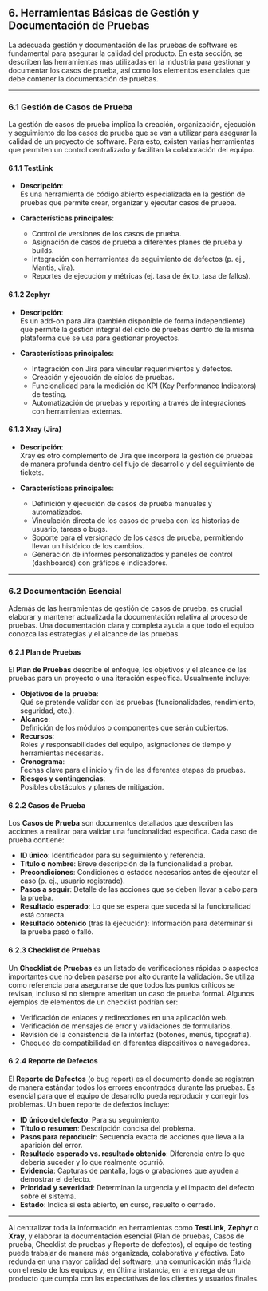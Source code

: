 ## 6. Herramientas Básicas de Gestión y Documentación de Pruebas

La adecuada gestión y documentación de las pruebas de software es fundamental para asegurar la calidad del producto. En esta sección, se describen las herramientas más utilizadas en la industria para gestionar y documentar los casos de prueba, así como los elementos esenciales que debe contener la documentación de pruebas.

---

### 6.1 Gestión de Casos de Prueba

La gestión de casos de prueba implica la creación, organización, ejecución y seguimiento de los casos de prueba que se van a utilizar para asegurar la calidad de un proyecto de software. Para esto, existen varias herramientas que permiten un control centralizado y facilitan la colaboración del equipo.

#### 6.1.1 TestLink

- **Descripción**:  
  Es una herramienta de código abierto especializada en la gestión de pruebas que permite crear, organizar y ejecutar casos de prueba.

- **Características principales**:  
  - Control de versiones de los casos de prueba.  
  - Asignación de casos de prueba a diferentes planes de prueba y builds.  
  - Integración con herramientas de seguimiento de defectos (p. ej., Mantis, Jira).  
  - Reportes de ejecución y métricas (ej. tasa de éxito, tasa de fallos).

#### 6.1.2 Zephyr

- **Descripción**:  
  Es un add-on para Jira (también disponible de forma independiente) que permite la gestión integral del ciclo de pruebas dentro de la misma plataforma que se usa para gestionar proyectos.

- **Características principales**:  
  - Integración con Jira para vincular requerimientos y defectos.  
  - Creación y ejecución de ciclos de pruebas.  
  - Funcionalidad para la medición de KPI (Key Performance Indicators) de testing.  
  - Automatización de pruebas y reporting a través de integraciones con herramientas externas.

#### 6.1.3 Xray (Jira)

- **Descripción**:  
  Xray es otro complemento de Jira que incorpora la gestión de pruebas de manera profunda dentro del flujo de desarrollo y del seguimiento de tickets.

- **Características principales**:  
  - Definición y ejecución de casos de prueba manuales y automatizados.  
  - Vinculación directa de los casos de prueba con las historias de usuario, tareas o bugs.  
  - Soporte para el versionado de los casos de prueba, permitiendo llevar un histórico de los cambios.  
  - Generación de informes personalizados y paneles de control (dashboards) con gráficos e indicadores.

---

### 6.2 Documentación Esencial

Además de las herramientas de gestión de casos de prueba, es crucial elaborar y mantener actualizada la documentación relativa al proceso de pruebas. Una documentación clara y completa ayuda a que todo el equipo conozca las estrategias y el alcance de las pruebas.

#### 6.2.1 Plan de Pruebas

El **Plan de Pruebas** describe el enfoque, los objetivos y el alcance de las pruebas para un proyecto o una iteración específica. Usualmente incluye:

- **Objetivos de la prueba**:  
  Qué se pretende validar con las pruebas (funcionalidades, rendimiento, seguridad, etc.).  
- **Alcance**:  
  Definición de los módulos o componentes que serán cubiertos.  
- **Recursos**:  
  Roles y responsabilidades del equipo, asignaciones de tiempo y herramientas necesarias.  
- **Cronograma**:  
  Fechas clave para el inicio y fin de las diferentes etapas de pruebas.  
- **Riesgos y contingencias**:  
  Posibles obstáculos y planes de mitigación.

#### 6.2.2 Casos de Prueba

Los **Casos de Prueba** son documentos detallados que describen las acciones a realizar para validar una funcionalidad específica. Cada caso de prueba contiene:

- **ID único**: Identificador para su seguimiento y referencia.  
- **Título o nombre**: Breve descripción de la funcionalidad a probar.  
- **Precondiciones**: Condiciones o estados necesarios antes de ejecutar el caso (p. ej., usuario registrado).  
- **Pasos a seguir**: Detalle de las acciones que se deben llevar a cabo para la prueba.  
- **Resultado esperado**: Lo que se espera que suceda si la funcionalidad está correcta.  
- **Resultado obtenido** (tras la ejecución): Información para determinar si la prueba pasó o falló.

#### 6.2.3 Checklist de Pruebas

Un **Checklist de Pruebas** es un listado de verificaciones rápidas o aspectos importantes que no deben pasarse por alto durante la validación. Se utiliza como referencia para asegurarse de que todos los puntos críticos se revisan, incluso si no siempre ameritan un caso de prueba formal. Algunos ejemplos de elementos de un checklist podrían ser:

- Verificación de enlaces y redirecciones en una aplicación web.  
- Verificación de mensajes de error y validaciones de formularios.  
- Revisión de la consistencia de la interfaz (botones, menús, tipografía).  
- Chequeo de compatibilidad en diferentes dispositivos o navegadores.

#### 6.2.4 Reporte de Defectos

El **Reporte de Defectos** (o bug report) es el documento donde se registran de manera estándar todos los errores encontrados durante las pruebas. Es esencial para que el equipo de desarrollo pueda reproducir y corregir los problemas. Un buen reporte de defectos incluye:

- **ID único del defecto**: Para su seguimiento.  
- **Título o resumen**: Descripción concisa del problema.  
- **Pasos para reproducir**: Secuencia exacta de acciones que lleva a la aparición del error.  
- **Resultado esperado vs. resultado obtenido**: Diferencia entre lo que debería suceder y lo que realmente ocurrió.  
- **Evidencia**: Capturas de pantalla, logs o grabaciones que ayuden a demostrar el defecto.  
- **Prioridad y severidad**: Determinan la urgencia y el impacto del defecto sobre el sistema.  
- **Estado**: Indica si está abierto, en curso, resuelto o cerrado.

---

Al centralizar toda la información en herramientas como **TestLink**, **Zephyr** o **Xray**, y elaborar la documentación esencial (Plan de pruebas, Casos de prueba, Checklist de pruebas y Reporte de defectos), el equipo de testing puede trabajar de manera más organizada, colaborativa y efectiva. Esto redunda en una mayor calidad del software, una comunicación más fluida con el resto de los equipos y, en última instancia, en la entrega de un producto que cumpla con las expectativas de los clientes y usuarios finales.